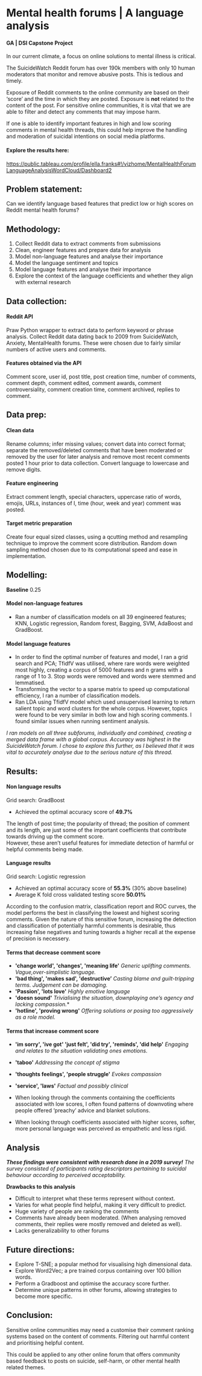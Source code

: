 # Mental health forums | A language analysis 

#### GA | DSI Capstone Project 

In our current climate, a focus on online solutions to mental illness is critical.
 
The SuicideWatch Reddit forum has over 190k members with only 10 human moderators that monitor and remove abusive posts. This is tedious and timely. 

Exposure of Reddit comments to the online community are based on their ‘score’ and the time in which they are posted. Exposure is **not** related to the content of the post. For sensitive online communities, it is vital that we are able to filter and detect any comments that may impose harm.  

If one is able to identify important features in high and low scoring comments in mental health threads, this could help improve the handling and moderation of suicidal intentions on social media platforms.  

#### Explore the results here:
https://public.tableau.com/profile/ella.franks#!/vizhome/MentalHealthForumLanguageAnalysisWordCloud/Dashboard2

## Problem statement:
 
Can we identify language based features that predict low or high scores on Reddit mental health forums? 
 
## Methodology:
 
1.    Collect Reddit data to extract comments from submissions
2.    Clean, engineer features and prepare data for analysis 
3.    Model non-language features and analyse their importance 
4.    Model the language sentiment and topics
5.    Model language features and analyse their importance 
6.    Explore the context of the language coefficients and whether they align with external research 

## Data collection: 
 
#### Reddit API 
Praw Python wrapper to extract data to perform keyword or phrase analysis. 
Collect Reddit data dating back to 2009 from SuicideWatch, Anxiety, MentalHealth forums. These were chosen due to fairly similar numbers of active users and comments. 
 
#### Features obtained via the API
Comment score, user id, post title, post creation time, number of comments, comment depth, comment edited, comment awards, comment controversiality, comment creation time, comment archived, replies to comment. 
 
## Data prep: 
 
#### Clean data
Rename columns; infer missing values; convert data into correct format; separate the removed/deleted comments that have been moderated or removed by the user for later analysis and remove most recent comments posted 1 hour prior to data collection.
Convert language to lowercase and remove digits.
 
#### Feature engineering
Extract comment length, special characters, uppercase ratio of words, emojis, URLs, instances of I, time (hour, week and year) comment was posted. 
 
#### Target metric preparation
Create four equal sized classes, using a qcutting method and resampling technique to improve the comment score distribution. 
Random down sampling method chosen due to its computational speed and ease in implementation.  
 
## Modelling:
 
**Baseline** 0.25 
 
#### Model non-language features
* Ran a number of classification models on all 39 engineered features; KNN, Logistic regression, Random forest, Bagging, SVM, AdaBoost and GradBoost. 

#### Model language features
* In order to find the optimal number of features and model, I ran a grid search and PCA; TfidfV was utilised, where rare words were weighted most highly, creating a corpus of 5000 features and n grams with a range of 1 to 3. Stop words were removed and words were stemmed and lemmatised. 
* Transforming the vector to a sparse matrix to speed up computational efficiency,  I ran a number of classification models. 
* Ran LDA using TfidfV model which used unsupervised learning to return salient topic and word clusters for the whole corpus. However, topics were found to be very similar in both low and high scoring comments. I found similar issues when running sentiment analysis. 
 
*I ran models on all three subforums, individually and combined, creating a merged data frame with a global corpus. Accuracy was highest in the SuicideWatch forum. I chose to explore this further, as I believed that it was vital to accurately analyse due to the serious nature of this thread.* 
 
## Results: 

#### Non language results
 
Grid search: GradBoost
* Achieved the optimal accuracy score of **49.7%**
 
The length of post time; the popularity of thread; the position of comment and its length, are just some of the important coefficients that contribute  towards driving up the comment score.   
However, these aren’t useful features for immediate detection of harmful or helpful comments being made.
 
#### Language results
 
Grid search: Logistic regression 
* Achieved an optimal accuracy score of **55.3%** (30% above baseline)
* Average K fold cross validated testing score **50.01%**

According to the confusion matrix, classification report and ROC curves, the model performs the best in classifying the lowest and highest scoring comments. Given the nature of this sensitive forum, increasing the detection and classification of potentially harmful comments is desirable, thus increasing false negatives and tuning towards a higher recall at the expense of precision is necessery.

#### Terms that decrease comment score

* **'change world', 'changes', 'meaning life'**
*Generic uplifting comments. Vague,over-simplistic language.*
* **'bad thing', 'makes sad', 'destructive’**
*Casting blame and guilt-tripping terms. Judgement can be damaging.*     
* **'Passion', 'lots love'**
*Highly emotive language*
* **'doesn sound'** 
*Trivialising the situation, downplaying one’s agency and lacking compassion.**
* **'hotline', 'proving wrong'**
*Offering solutions or posing too aggressively as a role model.*

#### Terms that increase comment score
* **'im sorry', 'ive got' 'just felt', 'did try', 'reminds', 'did help'**
*Engaging and relates to the situation validating ones emotions.*
* **'taboo'** *Addressing the concept of stigma*
* **'thoughts feelings', 'people struggle'**
*Evokes compassion*
* **'service', 'laws'**
*Factual and possibly clinical*

* When looking through the comments containing the coefficients associated with low scores, I often found patterns of downvoting where people offered ‘preachy’ advice and blanket solutions.
 
* When looking through coefficients associated with higher scores, softer, more personal language was perceived as empathetic and less rigid. 

## Analysis 

***These findings were consistent with research done in a 2019 survey!***
*The survey consisted of participants rating descriptors pertaining to suicidal behaviour according to perceived acceptability.*
 
**Drawbacks to this analysis**
- Difficult to interpret what these terms represent without context.
- Varies for what people find helpful, making it very difficult to predict.
- Huge variety of people are ranking the comments
- Comments have already been moderated. (When analysing removed comments, their replies were mostly removed and deleted as well).
- Lacks generalizability to other forums 
 
## Future directions:
 
* Explore T-SNE; a popular method for visualising high dimensional data.
* Explore Word2Vec; a pre trained corpus containing over 100 billion words.
* Perform a Gradboost and optimise the accuracy score further. 
* Determine unique patterns in other forums, allowing strategies to become more specific. 
 
## Conclusion:
 
Sensitive online communities may need a customise their comment ranking systems based on the content of comments. Filtering out harmful content and prioritising helpful content. 
 
This could be applied to any other online forum that offers community based feedback to posts on suicide, self-harm, or other mental health related themes. 
